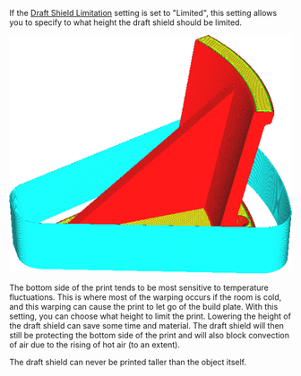 If the [Draft Shield Limitation](draft_shield_height_limitation.md) setting is set to "Limited", this setting allows you to specify to what height the draft shield should be limited.

![The draft shield is limited to 20mm height](../images/draft_shield_height_limitation.png)

The bottom side of the print tends to be most sensitive to temperature fluctuations. This is where most of the warping occurs if the room is cold, and this warping can cause the print to let go of the build plate. With this setting, you can choose what height to limit the print. Lowering the height of the draft shield can save some time and material. The draft shield will then still be protecting the bottom side of the print and will also block convection of air due to the rising of hot air (to an extent).

The draft shield can never be printed taller than the object itself.